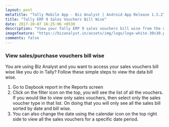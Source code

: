 ```yaml
---
layout: post
metaTitle: "Tally Mobile App - Biz Analyst | Android App Release 1.5.2"
title: "Tally ERP 9 Sales Vouchers Bill Wise"
date: 2017-10-07 16:25:06 +0530
description: "View your Tally ERP 9 sales vouchers bill wise from the daybook report"
imagefeature: "https://bizanalyst.in/assets/img/logo/logo-white-30x30.png"
comments: false
---
```


### View sales/purchase vouchers bill wise

You are using Biz Analyst and you want to access your sales vouchers bill wise like you do in Tally? Follow these simple steps to view the data bill wise.

1. Go to Daybook report in the Reports screen
2. Click on the filter icon on the top, you will see the list of all the vouchers. If you would like to view only sales vouchers, then select only the sales voucher type in that list. On doing that you will only see all the sales bill sorted by date and bill wise.
3. You can also change the date using the calendar icon on the top right side to view all the sales vouchers for a specific date period.
